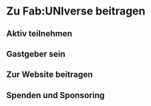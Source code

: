 # Zu Fab:UNIverse beitragen

## Aktiv teilnehmen

## Gastgeber sein

## Zur Website beitragen

## Spenden und Sponsoring